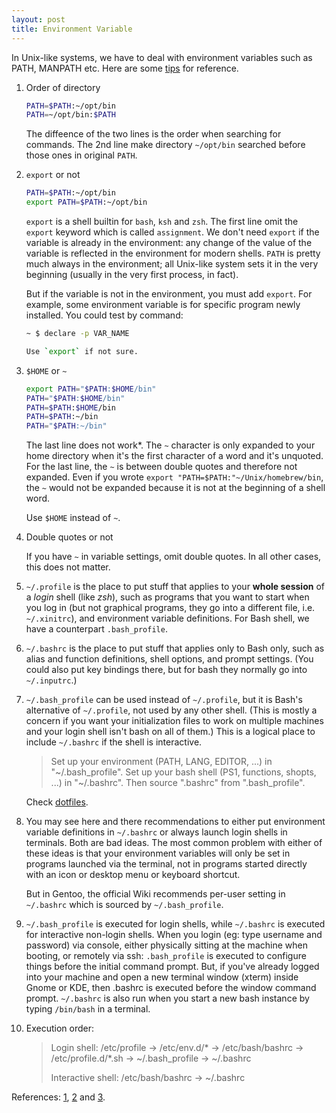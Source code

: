 ```yaml
---
layout: post
title: Environment Variable
---
```


In Unix-like systems, we have to deal with environment variables such as PATH, MANPATH etc. Here are some [tips](http://mywiki.wooledge.org/DotFiles) for reference.

1. Order of directory

   ```bash
   PATH=$PATH:~/opt/bin
   PATH=~/opt/bin:$PATH
   ```

   The diffeence of the two lines is the order when searching for commands. The 2nd line make directory `~/opt/bin` searched before those ones in original `PATH`.
2. `export` or not

   ```bash
   PATH=$PATH:~/opt/bin
   export PATH=$PATH:~/opt/bin
   ```

   `export` is a shell builtin for `bash`, `ksh` and `zsh`.  The first line omit the `export` keyword which is called `assignment`. We don't need `export` if the variable is already in the environment: any change of the value of the variable is reflected in the environment for modern shells. `PATH` is pretty much always in the environment; all Unix-like system sets it in the very beginning (usually in the very first process, in fact).

   But if the variable is not in the environment, you must add `export`. For example, some environment variable is for specific program newly installed. You could test by command:
   
   ```bash
   ~ $ declare -p VAR_NAME

   Use `export` if not sure.
3. `$HOME` or `~`

   ```bash
   export PATH="$PATH:$HOME/bin"
   PATH="$PATH:$HOME/bin"
   PATH=$PATH:$HOME/bin
   PATH=$PATH:~/bin
   PATH="$PATH:~/bin"
   ```

   The last line does not work*. The `~` character is only expanded to your home directory when it's the first character of a word and it's unquoted. For the last line, the `~` is between double quotes and therefore not expanded. Even if you wrote `export "PATH=$PATH:"~/Unix/homebrew/bin`, the `~` would not be expanded because it is not at the beginning of a shell word.

   Use `$HOME` instead of `~`.
4. Double quotes or not

    If you have `~` in variable settings, omit double quotes. In all other cases, this does not matter.
5. `~/.profile` is the place to put stuff that applies to your **whole session** of a *login* shell (like *zsh*), such as programs that you want to start when you log in (but not graphical programs, they go into a different file, i.e. `~/.xinitrc`), and environment variable definitions. For Bash shell, we have a counterpart `.bash_profile`.
6. `~/.bashrc` is the place to put stuff that applies only to Bash only, such as alias and function definitions, shell options, and prompt settings. (You could also put key bindings there, but for bash they normally go into `~/.inputrc`.)
7. `~/.bash_profile` can be used instead of `~/.profile`, but it is Bash's alternative of `~/.profile`, not used by any other shell. (This is mostly a concern if you want your initialization files to work on multiple machines and your login shell isn't bash on all of them.) This is a logical place to include `~/.bashrc` if the shell is interactive.

   >Set up your environment (PATH, LANG, EDITOR, ...) in "~/.bash\_profile". Set up your bash shell (PS1, functions, shopts, ...) in "~/.bashrc". Then source ".bashrc" from ".bash_profile".

   Check [dotfiles](https://mywiki.wooledge.org/DotFiles).
8. You may see here and there recommendations to either put environment variable definitions in `~/.bashrc` or always launch login shells in terminals. Both are bad ideas. The most common problem with either of these ideas is that your environment variables will only be set in programs launched via the terminal, not in programs started directly with an icon or desktop menu or keyboard shortcut.

   But in Gentoo, the official Wiki recommends per-user setting in `~/.bashrc` which is sourced by `~/.bash_profile`.
9. `~/.bash_profile` is executed for login shells, while `~/.bashrc` is executed for interactive non-login shells. When you login (eg: type username and password) via console, either physically sitting at the machine when booting, or remotely via ssh: `.bash_profile` is executed to configure things before the initial command prompt. But, if you've already logged into your machine and open a new terminal window (xterm) inside Gnome or KDE, then .bashrc is executed before the window command prompt. `~/.bashrc` is also run when you start a new bash instance by typing `/bin/bash` in a terminal.
10. Execution order:

    >Login shell: /etc/profile -> /etc/env.d/* -> /etc/bash/bashrc -> /etc/profile.d/*.sh -> ~/.bash_profile -> ~/.bashrc
    >
    >Interactive shell: /etc/bash/bashrc -> ~/.bashrc

References: [1], [2] and [3].

[1]:http://unix.stackexchange.com/a/26059
[2]:http://superuser.com/a/183980
[3]:http://unix.stackexchange.com/a/25704
